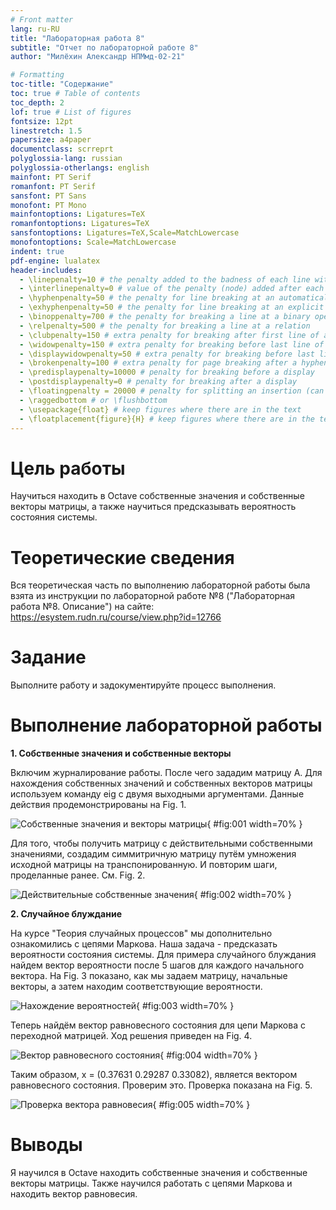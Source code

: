 ```yaml
---
# Front matter
lang: ru-RU
title: "Лабораторная работа 8"
subtitle: "Отчет по лабораторной работе 8"
author: "Милёхин Александр НПМмд-02-21"

# Formatting
toc-title: "Содержание"
toc: true # Table of contents
toc_depth: 2
lof: true # List of figures
fontsize: 12pt
linestretch: 1.5
papersize: a4paper
documentclass: scrreprt
polyglossia-lang: russian
polyglossia-otherlangs: english
mainfont: PT Serif
romanfont: PT Serif
sansfont: PT Sans
monofont: PT Mono
mainfontoptions: Ligatures=TeX
romanfontoptions: Ligatures=TeX
sansfontoptions: Ligatures=TeX,Scale=MatchLowercase
monofontoptions: Scale=MatchLowercase
indent: true
pdf-engine: lualatex
header-includes:
  - \linepenalty=10 # the penalty added to the badness of each line within a paragraph (no associated penalty node) Increasing the value makes tex try to have fewer lines in the paragraph.
  - \interlinepenalty=0 # value of the penalty (node) added after each line of a paragraph.
  - \hyphenpenalty=50 # the penalty for line breaking at an automatically inserted hyphen
  - \exhyphenpenalty=50 # the penalty for line breaking at an explicit hyphen
  - \binoppenalty=700 # the penalty for breaking a line at a binary operator
  - \relpenalty=500 # the penalty for breaking a line at a relation
  - \clubpenalty=150 # extra penalty for breaking after first line of a paragraph
  - \widowpenalty=150 # extra penalty for breaking before last line of a paragraph
  - \displaywidowpenalty=50 # extra penalty for breaking before last line before a display math
  - \brokenpenalty=100 # extra penalty for page breaking after a hyphenated line
  - \predisplaypenalty=10000 # penalty for breaking before a display
  - \postdisplaypenalty=0 # penalty for breaking after a display
  - \floatingpenalty = 20000 # penalty for splitting an insertion (can only be split footnote in standard LaTeX)
  - \raggedbottom # or \flushbottom
  - \usepackage{float} # keep figures where there are in the text
  - \floatplacement{figure}{H} # keep figures where there are in the text
---
```


# Цель работы

Научиться находить в Octave собственные значения и собственные векторы матрицы, а также научиться предсказывать вероятность состояния системы.

# Теоретические сведения

Вся теоретическая часть по выполнению лабораторной работы была взята из инструкции по лабораторной работе №8 ("Лабораторная работа №8. Описание") на сайте:
https://esystem.rudn.ru/course/view.php?id=12766

# Задание

Выполните работу и задокументируйте процесс выполнения.

# Выполнение лабораторной работы

**1. Собственные значения и собственные векторы**

Включим журналирование работы. После чего зададим матрицу А. Для нахождения собственных значений и собственных векторов матрицы используем команду eig с двумя выходными аргументами. Данные действия продемонстрированы на Fig. 1.

![Собственные значения и векторы матрицы](image/lab_8.1.png){ #fig:001 width=70% }

Для того, чтобы получить матрицу с действительными собственными значениями, создадим симмитричную матрицу путём умножения исходной матрицы на транспонированную. И повторим шаги, проделанные ранее. См. Fig. 2.

![Действительные собственные значения](image/lab_8.2.png){ #fig:002 width=70% }

**2. Случайное блуждание**

На курсе "Теория случайных процессов" мы дополнительно ознакомились с цепями Маркова. Наша задача - предсказать вероятности состояния системы. Для примера случайного блуждания найдем вектор вероятности после 5 шагов для каждого начального вектора. На Fig. 3 показано, как мы задаем матрицу, начальные векторы, а затем находим соответствующие вероятности.  

![Нахождение вероятностей](image/lab_8.3.png){ #fig:003 width=70% }

Теперь найдём вектор равновесного состояния для цепи Маркова с переходной матрицей. Ход решения приведен на Fig. 4.

![Вектор равновесного состояния](image/lab_8.4.png){ #fig:004 width=70% }

Таким образом, x = (0.37631  0.29287  0.33082), является вектором равновесного состояния. Проверим это. Проверка показана на Fig. 5.

![Проверка вектора равновесия](image/lab_8.5.png){ #fig:005 width=70% }

# Выводы

Я научился в Octave находить собственные значения и собственные векторы матрицы. Также научился работать с цепями Маркова и находить вектор равновесия.